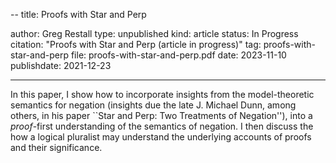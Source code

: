 --
title: Proofs with Star and Perp

author: Greg Restall
type: unpublished
kind: article
status: In Progress
citation: "Proofs with Star and Perp (article in progress)"
tag: proofs-with-star-and-perp
file: proofs-with-star-and-perp.pdf
date: 2023-11-10
publishdate: 2021-12-23


---
In this paper, I show how to incorporate insights from the model-theoretic semantics for negation (insights due the late J. Michael Dunn, among others, in his paper ``Star and Perp: Two Treatments of Negation''), into a *proof*-first understanding of the semantics of negation. I then discuss the how a logical pluralist may understand the underlying accounts of proofs and their significance.
